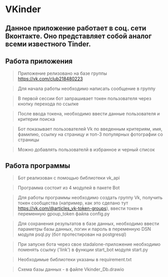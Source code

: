 # VKinder

## Данное приложение работает в соц. сети Вконтакте. Оно представляет собой аналог всеми известного Tinder.

## Работа приложения

> Приложение релизовано на базе группы https://vk.com/club218480223

> Для начала работы необходимо написать сообщение в группу

> В первой сессии бот запрашивает токен пользователя через кнопку перехода по ссылке

> После ввода токена, необходимо ввести данные пользователя и критерии поиска

> Бот показывает пользователей Vk по введенным критериям, имя, фамилию, ссылку на страницу и топ-3 популярных фотографии со страницы

> Можно добавлять пользователй в избранное и черный список

## Работа программы

> Бот реализован с помощью библиотеки vk_api

> Программа состоит из 4 модулей в пакете Bot

> Для работы программы необходимо создать группу Vk, получить токен сообщества (например, как это сделано тут https://vk.com/@articles_vk-token-groups), ввести токен в переменную gpoup_token файла config.py

> Для сохранения результатов в базе данных, необходимо ввести параметры базы данных, логин и пароль в переменную DSN модуля psql.py (бот протестирован на postgresql)


> При запуске бота через свое stadalone-приложение необходимо поменять ссылку ('link') в функции start_bot модуля start.py

> Необходимые библиотеки указаны в requirement.txt

> Схема базы данных - в файле Vkinder_Db.drawio
